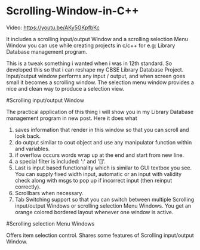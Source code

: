 # Scrolling-Window-in-C++

Video: https://youtu.be/AKy5GKpfbKc

It includes a scrolling input/output Window and a scrolling selection Menu Window you can use while creating projects in c/c++ for e.g: Library Database management program.

This is a tweak something i wanted when i was in 12th standard.
So developed this so that i can reshape my CBSE Library Database Project. Input/output window performs any input / output, and when screen goes small it becomes a scrolling window. The selection menu window provides a nice and clean way to produce a selection view.


#Scrolling input/output Window 

The practical application of this thing i will show you in my Library Database management program in new post. 
Here it does what
1. saves information that render in this window so that you can scroll and look back.
2. do output similar to cout object and use any manipulator function within and variables.
3. if overflow occurs words wrap up at the end and start from new line.
4. a special filter is included: ':' and  '[]'.
5. Last is input based functionality which is similar to GUI textbox you see. You can  supply fixed width input, automatic or an input with     validity check along with msgs to pop up if incorrect input (then reinput correctly).
6. Scrollbars when necessary.
7. Tab Switching support so that you can switch between multiple Scrolling input/output Windows or scrolling selection Menu Windows.
   You get an orange colored bordered layout whenever one window is active.

#Scrolling selection Menu Windows

Offers item selection control. Shares some features of Scrolling input/output Window.
